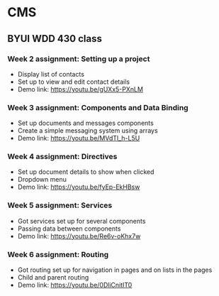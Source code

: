 # CMS

## BYUI WDD 430 class

### Week 2 assignment: Setting up a project
* Display list of contacts
* Set up to view and edit contact details
* Demo link: https://youtu.be/gUXx5-PXnLM

### Week 3 assignment: Components and Data Binding
* Set up documents and messages components
* Create a simple messaging system using arrays
* Demo link: https://youtu.be/MVdTl_h-L5U

### Week 4 assignment: Directives
* Set up document details to show when clicked
* Dropdown menu
* Demo link: https://youtu.be/fyEp-EkHBsw

### Week 5 assignment: Services
* Got services set up for several components
* Passing data between components
* Demo link: https://youtu.be/Re6v-oKhx7w

### Week 6 assignment: Routing
* Got routing set up for navigation in pages and on lists in the pages
* Child and parent routing
* Demo link: https://youtu.be/0DliCnitIT0
